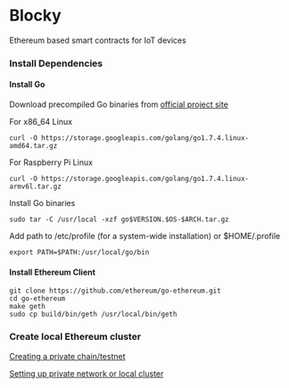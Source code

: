 # Blocky
Ethereum based smart contracts for IoT devices

### Install Dependencies

#### Install Go
Download precompiled Go binaries from [official project site](https://golang.org/dl)

For x86_64 Linux
```
curl -O https://storage.googleapis.com/golang/go1.7.4.linux-amd64.tar.gz
```
For Raspberry Pi Linux
```
curl -O https://storage.googleapis.com/golang/go1.7.4.linux-armv6l.tar.gz
```

Install Go binaries
```
sudo tar -C /usr/local -xzf go$VERSION.$OS-$ARCH.tar.gz
```

Add path to /etc/profile (for a system-wide installation) or $HOME/.profile
```
export PATH=$PATH:/usr/local/go/bin
```

#### Install Ethereum Client
```
git clone https://github.com/ethereum/go-ethereum.git
cd go-ethereum
make geth
sudo cp build/bin/geth /usr/local/bin/geth
```

### Create local Ethereum cluster
[Creating a private chain/testnet](https://souptacular.gitbooks.io/ethereum-tutorials-and-tips-by-hudson/content/private-chain.html)

[Setting up private network or local cluster](https://github.com/ethereum/go-ethereum/wiki/Setting-up-private-network-or-local-cluster)

